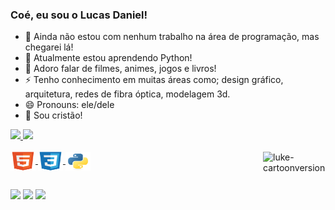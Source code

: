 ### Coé, eu sou o Lucas Daniel!

- 🔭 Ainda não estou com nenhum trabalho na área de programação, mas chegarei lá!
- 🌱 Atualmente estou aprendendo Python! 
- 💬 Adoro falar de filmes, animes, jogos e livros!
- ⚡ Tenho conhecimento em muitas áreas como; design gráfico, arquitetura, redes de fibra óptica, modelagem 3d.
- 😄 Pronouns: ele/dele
- 🙌 Sou cristão!

<div>
<a href="https://github.com/lukeddev">
<img height="150em" src="https://github-readme-stats.vercel.app/api?username=lukeddev&show_icons=true&theme=vue-dark"/>
<img height="150em" src="https://github-readme-stats.vercel.app/api/top-langs/?username=lukeddev&layout=compact&langs_count=7&theme=vue-dark"/> 
</div>

<div style="display: inline_block"><br>
  <img align="center" alt="luke-HTML" height="30" width="40" src="https://raw.githubusercontent.com/devicons/devicon/master/icons/html5/html5-original.svg">
  <img align="center" alt="luke-CSS" height="30" width="40" src="https://raw.githubusercontent.com/devicons/devicon/master/icons/css3/css3-original.svg">
  <img align="center" alt="luke-Python" height="30" width="40" src="https://raw.githubusercontent.com/devicons/devicon/master/icons/python/python-original.svg">
  <img align="right" alt="luke-cartoonversion" height="100" width="100" src="https://cdn.picrew.me/shareImg/org/202303/1918713_uAzZG7MT.png">
</div>

##

<div> 
  <a href="https://instagram.com/lucasdaniel.ps" target="_blank"><img src="https://img.shields.io/badge/-Instagram-%23E4405F?style=for-the-badge&logo=instagram&logoColor=white" target="_blank"></a>
  <a href = "mailto:luked.dev@gmail.com"><img src="https://img.shields.io/badge/-Gmail-%23333?style=for-the-badge&logo=gmail&logoColor=white" target="_blank"></a>
  <a href="https://www.linkedin.com/in/lucas-daniel-5433a1252/" target="_blank"><img src="https://img.shields.io/badge/-LinkedIn-%230077B5?style=for-the-badge&logo=linkedin&logoColor=white" target="_blank"></a> 
</div>
